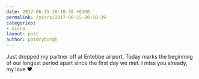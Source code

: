 ```yaml
---
date: 2017-06-15 20:10:39 +0300
permalink: /micro/2017-06-15-20-10-39
categories:
- micro
layout: post
author: patdryburgh
---
```


Just dropped my partner off at Entebbe airport. Today marks the beginning of our longest period apart since the first day we met. I miss you already, my love ❤️ 
